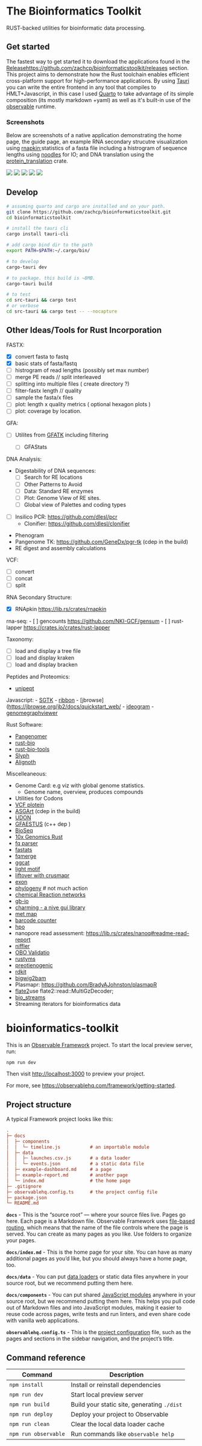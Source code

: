 # The Bioinformatics Toolkit

RUST-backed utilities for bioinformatic data processing.


## Get started

The fastest way to get started it to download the applications found in the [Release]()https://github.com/zachcp/bioinformaticstoolkit/releases section. This project aims to demonstrate how the Rust toolchain enables efficient cross-platform support for high-performance applications. By using [Tauri](https://tauri.app/) you can write the entire frontend in  any tool that compiles to HMLT+Javascript, in this case I used [Quarto](https://quarto.org/) to take advantage of its simple composition (its mostly markdown +yaml) as well as it's built-in use of the [observable](https://github.com/observablehq/stdlib) runtime.


### Screenshots

Below are screenshots of a native application demonstrating the home page, the guide page, an example RNA secondary strucutre visualization using [rnapkin](https://github.com/ukmrs/rnapkin);statistics of a fasta file including a histrogram of sequence lengths using [noodles](https://docs.rs/noodles-fasta/latest/noodles_fasta/) for IO; and DNA translation using the [protein_translation](https://docs.rs/protein-translate/latest/protein_translate/) crate.


![](images/intro.png)
![](images/guide.png)
![](images/rna.png)
![](images/fasta_histogram)
![](images/translation.png)


## Develop

```sh
# assuming quarto and cargo are installed and on your path.
git clone https://github.com/zachcp/bioinformaticstoolkit.git
cd bioinformaticstoolkit

# install the tauri cli
cargo install tauri-cli

# add cargo bind dir to the path
export PATH=$PATH:~/.cargo/bin/

# to develop 
cargo-tauri dev

# to package. this build is ~8MB. 
cargo-tauri build

# to test
cd src-tauri && cargo test
# or verbose
cd src-tauri && cargo test -- --nocapture

```


## Other Ideas/Tools for Rust Incorporation


FASTX:
  - [x] convert fasta to fastq
  - [x] basic stats of fasta/fastq 
  - [ ] histrogram of read lengths (possibly set max number)
  - [ ] merge PE reads // split interleaved
  - [ ] splitting into multiple files ( create directory ?)
  - [ ] filter-fastx length // quality
  - [ ] sample the fasta/x files
  - [ ] plot: length x quality metrics ( optional hexagon plots ) 
  - [ ] plot: coverage by location. 

GFA:
  - [ ] Utilites from [GFATK](https://docs.rs/gfatk/latest/gfatk/) including filtering
    - [ ] GFAStats


DNA Analysis:
  - Digestability of DNA sequences:
      - [ ] Search for RE locations
      - [ ] Other Patterns to Avoid
      - [ ] Data: Standard RE enzymes
      - [ ] Plot: Genome View of RE sites.
      - [ ] Global view of Palettes and coding types
  - [ ] Insilico PCR: https://github.com/dlesl/pcr
    - Clonifier: https://github.com/dlesl/clonifier
  - Phenogram
  - Pangenome TK: https://github.com/GeneDx/pgr-tk (cdep in the build)
  - RE digest and assembly calculations


VCF:
  - [ ] convert
  - [ ] concat
  - [ ] split

RNA Secondary Structure:
  - [x] RNApkin https://lib.rs/crates/rnapkin


rna-seq:
    - [ ] gencounts https://github.com/NKI-GCF/gensum
    - [ ] rust-lapper https://crates.io/crates/rust-lapper


Taxonomy:
  - [ ] load and display a tree file
  - [ ] load and display kraken
  - [ ] load and display bracken

Peptides and Proteomics: 
  - [unipept](https://crates.io/crates/umgap)


Javascript:
    - [SGTK](https://olga24912.github.io/SGTK/) 
    - [ribbon](https://github.com/MariaNattestad/ribbon?tab=readme-ov-file)
    - [jbrowse](https://jbrowse.org/jb2/docs/quickstart_web/
    - [ideogram](https://eweitz.github.io/ideogram/differential-expression)
    - [genomegraphviewer]()

Rust Software:
- [Pangenomer](https://github.com/marschall-lab/panacus)
- [rust-bio](https://github.com/rust-bio/rust-bio)
- [rust-bio-tools](https://github.com/rust-bio/rust-bio-tools)
- [Slyph](https://github.com/bluenote-1577/sylph/wiki/sylph-cookbook)
- [Alignoth](https://github.com/alignoth/alignoth)


Miscelleaneous:
  - Genome Card: e.g viz with global genome statistics.
    - Genome name, overview, produces compounds
  - Utilities for Codons
  - [VCF plotein](https://vcfplotein.liigh.unam.mx/)
  - [ASGArt](https://github.com/delehef/asgart) (cdep in the build)
  - [UDON](https://github.com/ocxtal/udon)
  - [GFAESTUS](https://github.com/chfi/gfaestus) (c++ dep )
  - [BioSeq](https://github.com/jeff-k/bio-seq)
  - [10x Genomics Rust](https://github.com/10XGenomics/rust-toolbox)
  - [fq parser](https://crates.io/crates/fastq)
  - [fastats](https://crates.io/crates/fakit)
  - [fqmerge](https://crates.io/crates/fqkit)
  - [ggcat](https://github.com/algbio/ggcat)
  - [light motif](https://crates.io/crates/lightmotif)
  - [liftover with crusmapr](liftover)
  - [exon](https://docs.rs/exon/latest/exon)
  - [phylogeny](https://docs.rs/phylogeny/latest/phylogeny/) # not much action
  - [chemical Reaction networks](https://lib.rs/crates/rebop)
  - [gb-io](https://lib.rs/crates/gb-io)
  - [charming - a nive gui library](https://github.com/yuankunzhang/charming)
  - [met map](https://lib.rs/crates/shu)
  - [barcode counter](https://lib.rs/crates/barcode-count)
  - [hpo](https://lib.rs/crates/hpo)
  - nanopore read assessment: https://lib.rs/crates/nanoq#readme-read-report
  - [niffler](https://github.com/luizirber/niffler/)
  - [OBO Validatio](https://lib.rs/crates/fastobo-validator)
  - [rustyms](https://lib.rs/crates/rustyms)
  - [preotienogenic](https://lib.rs/crates/proteinogenic)
  - [rdkit](https://lib.rs/crates/rdk)
  - [bigwig2bam](https://lib.rs/crates/bigwig2bam)
  - Plasmapr: https://github.com/BradyAJohnston/plasmapR
  - [flate2](https://docs.rs/flate2/latest/flate2/)use flate2::read::MultiGzDecoder;
  - [bio_streams](https://github.com/jeff-k/bio-streams) 
  - Streaming iterators for bioinformatics data 

# bioinformatics-toolkit

This is an [Observable Framework](https://observablehq.com/framework) project. To start the local preview server, run:

```
npm run dev
```

Then visit <http://localhost:3000> to preview your project.

For more, see <https://observablehq.com/framework/getting-started>.

## Project structure

A typical Framework project looks like this:

```ini
.
├─ docs
│  ├─ components
│  │  └─ timeline.js           # an importable module
│  ├─ data
│  │  ├─ launches.csv.js       # a data loader
│  │  └─ events.json           # a static data file
│  ├─ example-dashboard.md     # a page
│  ├─ example-report.md        # another page
│  └─ index.md                 # the home page
├─ .gitignore
├─ observablehq.config.ts      # the project config file
├─ package.json
└─ README.md
```

**`docs`** - This is the “source root” — where your source files live. Pages go here. Each page is a Markdown file. Observable Framework uses [file-based routing](https://observablehq.com/framework/routing), which means that the name of the file controls where the page is served. You can create as many pages as you like. Use folders to organize your pages.

**`docs/index.md`** - This is the home page for your site. You can have as many additional pages as you’d like, but you should always have a home page, too.

**`docs/data`** - You can put [data loaders](https://observablehq.com/framework/loaders) or static data files anywhere in your source root, but we recommend putting them here.

**`docs/components`** - You can put shared [JavaScript modules](https://observablehq.com/framework/javascript/imports) anywhere in your source root, but we recommend putting them here. This helps you pull code out of Markdown files and into JavaScript modules, making it easier to reuse code across pages, write tests and run linters, and even share code with vanilla web applications.

**`observablehq.config.ts`** - This is the [project configuration](https://observablehq.com/framework/config) file, such as the pages and sections in the sidebar navigation, and the project’s title.

## Command reference

| Command           | Description                                              |
| ----------------- | -------------------------------------------------------- |
| `npm install`            | Install or reinstall dependencies                        |
| `npm run dev`        | Start local preview server                               |
| `npm run build`      | Build your static site, generating `./dist`              |
| `npm run deploy`     | Deploy your project to Observable                        |
| `npm run clean`      | Clear the local data loader cache                        |
| `npm run observable` | Run commands like `observable help`                      |

